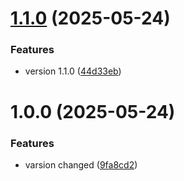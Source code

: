 # [1.1.0](https://github.com/BlorisL/modular-cli-menu/compare/v1.0.0...v1.1.0) (2025-05-24)


### Features

* version 1.1.0 ([44d33eb](https://github.com/BlorisL/modular-cli-menu/commit/44d33eb8600df3f810995b07c581ed3a5f382423))

# 1.0.0 (2025-05-24)


### Features

* varsion changed ([9fa8cd2](https://github.com/BlorisL/modular-cli-menu/commit/9fa8cd27608cf2b0bd57ab8bfe64430f6c54fc3e))
